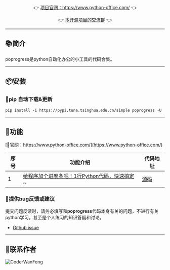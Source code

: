 
<p align="center">
	👉 <a target="_blank" href="https://www.python-office.com/">项目官网：https://www.python-office.com/</a> 👈
</p>
<p align="center">
	👉 <a target="_blank" href="https://python-office-1300615378.cos.ap-chongqing.myqcloud.com/python-office.jpg">本开源项目的交流群</a> 👈
</p>



-------------------------------------------------------------------------------


## 📚简介


poprogress是python自动化办公的小工具的代码合集。

-------------------------------------------------------------------------------

## 📦安装

### 🍊pip 自动下载&更新

```
pip install -i https://pypi.tuna.tsinghua.edu.cn/simple poprogress -U
```


-------------------------------------------------------------------------------

## 📝功能

[📘官网：https://www.python-office.com/](https://www.python-office.com/)

| 序号 | 功能介绍  | 代码地址 |
| ---- |---------------------------------------------------------------------| -------- |
| 1    | [给程序加个进度条吧！1行Python代码，快速搞定~](https://www.bilibili.com/video/BV1cx4y1A7ZP)        | [源码](https://github.com/CoderWanFeng/poprogress/demo/1%E3%80%81simple_progress.py)     |



### 🐞提供bug反馈或建议

提交问题反馈时，请务必填写和**poprogress**代码本身有关的问题，不进行有关python学习，甚至是个人练习的知识答疑和讨论。

- [Github issue](https://github.com/CoderWanFeng/poprogress/issues)

-------------------------------------------------------------------------------


## 📌联系作者


![CoderWanFeng](https://python-office-1300615378.cos.ap-chongqing.myqcloud.com/python-office-qr.jpg)